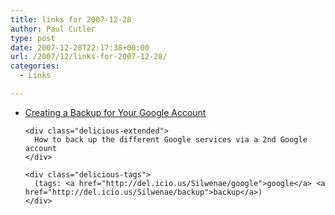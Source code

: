 ```yaml
---
title: links for 2007-12-28
author: Paul Cutler
type: post
date: 2007-12-28T22:17:38+00:00
url: /2007/12/links-for-2007-12-28/
categories:
  - Links

---
```

<ul class="delicious">
  <li>
    <div class="delicious-link">
      <a href="http://googlesystem.blogspot.com/2007/12/creating-backup-for-your-google-account.html">Creating a Backup for Your Google Account</a>
    </div>
    
    <div class="delicious-extended">
      How to back up the different Google services via a 2nd Google account
    </div>
    
    <div class="delicious-tags">
      (tags: <a href="http://del.icio.us/Silwenae/google">google</a> <a href="http://del.icio.us/Silwenae/backup">backup</a>)
    </div>
  </li>
</ul>